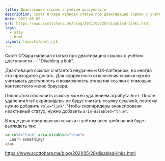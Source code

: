 ```yaml
---
title: Деактивация ссылок с учётом доступности
description: Скотт О'Хара написал статью про деактивацию ссылок с учётом доступности
date: 2021-06-02
url: https://www.scottohara.me/blog/2021/05/28/disabled-links.html
tags:
  - a11y
  - html
layout: layouts/post.njk
---
```

Скотт О'Хара написал статью про деактивацию ссылок с учётом доступности — "Disabling a link".

Деактивация ссылок считается неудачным UX-паттерном, но иногда это приходится делать. Для корректного отключения ссылки нужно учитывать доступность и возможность открытия ссылки с помощью контекстного меню браузера.

Полностью отключить ссылку можно удалением атрибута `href`. После удаления `href` скринридеры не будут считать ссылку ссылкой, поэтому нужно добавить `role="link"`. Чтобы скринридеры анонсировали неактивный статус, нужно добавить `aria-disabled="true"`.

В коде деактивированная ссылка с учётом всех требований будет выглядеть так:

```html
<a role="link" aria-disabled="true">
  Learn something!
</a>
```

https://www.scottohara.me/blog/2021/05/28/disabled-links.html
